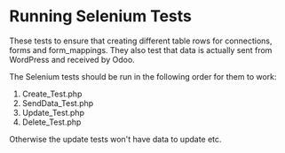 # Running Selenium Tests

These tests to ensure that creating different table rows for connections, forms and form_mappings. They also test that data is actually sent from WordPress and received by Odoo.  

The Selenium tests should be run in the following order for them to work: 

1. Create_Test.php
2. SendData_Test.php
3. Update_Test.php
4. Delete_Test.php

Otherwise the update tests won't have data to update etc. 